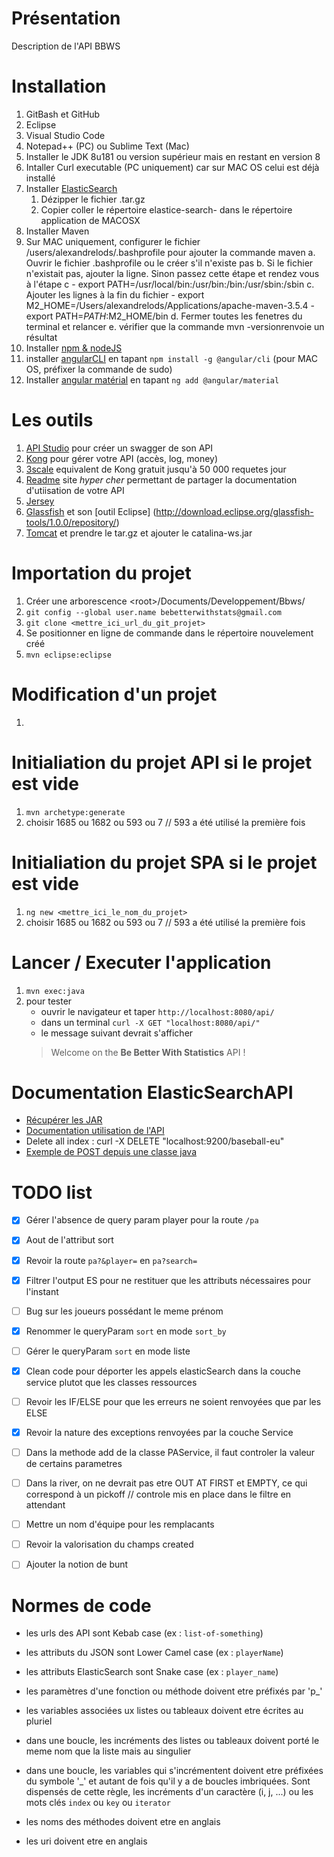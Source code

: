 
# Présentation

Description de l'API BBWS

# Installation
1. GitBash et GitHub
2. Eclipse
3. Visual Studio Code
4. Notepad++ (PC) ou Sublime Text (Mac)
5. Installer le JDK 8u181 ou version supérieur mais en restant en version 8
6. Intaller Curl executable (PC uniquement) car sur MAC OS celui est déjà installé
7. Installer [ElasticSearch](https://www.elastic.co/) 
    1. Dézipper le fichier .tar.gz
    2. Copier coller le répertoire elastice-search- dans le répertoire application de MACOSX
8. Installer Maven
9. Sur MAC uniquement, configurer le fichier /users/alexandrelods/.bashprofile pour ajouter la commande maven a. Ouvrir le fichier .bashprofile ou le créer s'il n'existe pas b. Si le fichier n'existait pas, ajouter la ligne. Sinon passez cette étape et rendez vous à l'étape c - export PATH=/usr/local/bin:/usr/bin:/bin:/usr/sbin:/sbin c. Ajouter les lignes à la fin du fichier - export M2_HOME=/Users/alexandrelods/Applications/apache-maven-3.5.4 - export PATH=$PATH:$M2_HOME/bin d. Fermer toutes les fenetres du terminal et relancer e. vérifier que la commande mvn -versionrenvoie un résultat
10. Installer [npm & nodeJS](https://nodejs.org/en/)
11. installer [angularCLI](https://cli.angular.io/) en tapant `npm install -g @angular/cli` (pour MAC OS, préfixer la commande de sudo)
12. Installer [angular matérial](https://material.angular.io/components/categories) en tapant `ng add @angular/material`

# Les outils
1. [API Studio](http://www.apistudio.io) pour créer un swagger de son API
2. [Kong](http://www.getkong.org) pour gérer votre API (accès, log, money)
3. [3scale](http://www.3scale.io) equivalent de Kong gratuit jusqu'à 50 000 requetes jour
4. [Readme](http://www.readme.io) site *hyper cher* permettant de partager la documentation d'utiisation de votre API
5. [Jersey](https://jersey.github.io/)
6. [Glassfish](https://javaee.github.io/glassfish/) et son [outil Eclipse] (http://download.eclipse.org/glassfish-tools/1.0.0/repository/)
7. [Tomcat](https://tomcat.apache.org/download-90.cgi) et prendre le tar.gz et ajouter le catalina-ws.jar



# Importation du projet
1. Créer une arborescence \<root\>/Documents/Developpement/Bbws/
2. `git config --global user.name bebetterwithstats@gmail.com`
3. `git clone <mettre_ici_url_du_git_projet>`
4. Se positionner en ligne de commande dans le répertoire nouvelement créé
5. `mvn eclipse:eclipse`

# Modification d'un projet
1. 


# Initialiation du projet API si le projet est vide
1. `mvn archetype:generate`
2. choisir 1685 ou 1682 ou 593 ou 7 // 593 a été utilisé la première fois


# Initialiation du projet SPA si le projet est vide
1. `ng new <mettre_ici_le_nom_du_projet>`
2. choisir 1685 ou 1682 ou 593 ou 7 // 593 a été utilisé la première fois


# Lancer / Executer l'application
1. `mvn exec:java`
2. pour tester
   - ouvrir le navigateur et taper `http://localhost:8080/api/`
   - dans un terminal `curl -X GET "localhost:8080/api/"`
   - le message suivant devrait s'afficher
   > Welcome on the <b>Be Better With Statistics</b> API !<br>


# Documentation ElasticSearchAPI
- [Récupérer les JAR](https://www.elastic.co/guide/en/elasticsearch/client/java-api/current/_maven_repository.html)
- [Documentation utilisation de l'API](https://www.elastic.co/guide/en/elasticsearch/client/java-api/current/index.html)
- Delete all index : curl -X DELETE "localhost:9200/baseball-eu"
- [Exemple de POST depuis une classe java](https://jersey.github.io/documentation/latest/client.html#client.ex.formpost)



# TODO list
- [x] Gérer l'absence de query param player pour la route `/pa`
- [x] Aout de l'attribut sort
- [x] Revoir la route `pa?&player=` en `pa?search=`
- [x] Filtrer l'output ES pour ne restituer que les attributs nécessaires pour l'instant
- [ ] Bug sur les joueurs possédant le meme prénom
- [x] Renommer le queryParam `sort` en mode `sort_by`
- [ ] Gérer le queryParam `sort` en mode liste
- [x] Clean code pour déporter les appels elasticSearch dans la couche service plutot que les classes ressources
- [ ] Revoir les IF/ELSE pour que les erreurs ne soient renvoyées que par les ELSE
- [x] Revoir la nature des exceptions renvoyées par la couche Service
- [ ] Dans la methode add de la classe PAService, il faut controler la valeur de certains parametres
- [ ] Dans la river, on ne devrait pas etre OUT AT FIRST et EMPTY, ce qui correspond à un pickoff // controle mis en place dans le filtre en attendant
- [ ] Mettre un nom d'équipe pour les remplacants
- [ ] Revoir la valorisation du champs created
- [ ] Ajouter la notion de bunt


# Normes de code
- les urls des API sont Kebab case (ex : `list-of-something`)
- les attributs du JSON sont Lower Camel case (ex : `playerName`)
- les attributs ElasticSearch sont Snake case (ex : `player_name`)

- les paramètres d'une fonction ou méthode doivent etre préfixés par 'p_'
- les variables associées ux listes ou tableaux doivent etre écrites au pluriel
- dans une boucle, les incréments des listes ou tableaux doivent porté le meme nom que la liste mais au singulier
- dans une boucle, les variables qui s'incrémentent doivent etre préfixées du symbole '_' et autant de fois qu'il y a de boucles imbriquées. Sont dispensés de cette règle, les incréments d'un caractère (i, j, ...) ou les mots clés `index` ou `key` ou `iterator`
- les noms des méthodes doivent etre en anglais
- les uri doivent etre en anglais
